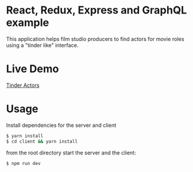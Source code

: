 # React, Redux, Express and GraphQL example
This application helps film studio producers to find actors for movie roles using a "tinder like" interface.

# Live Demo
[Tinder Actors](https://guarded-mountain-35765.herokuapp.com/)

# Usage

Install dependencies for the server and client
``` sh
$ yarn install
$ cd client && yarn install
```
from the root directory start the server and the client:
``` sh
$ npm run dev
```

